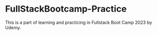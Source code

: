 # FullStackBootcamp-Practice
This is a part of learning and practicing in Fullstack Boot Camp 2023 by Udemy.

